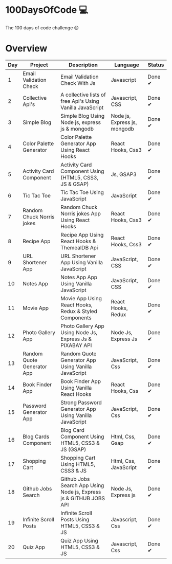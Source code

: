 # 100DaysOfCode 💻

The 100 days of code challenge 😍

# Overview

| Day | Project                    | Description                                                        | Language                     | Status |
| --- | -------------------------- | ------------------------------------------------------------------ | ---------------------------- | ------ |
| 1   | Email Validation Check     | Email Validation Check With Js                                     | Javascript                   | Done ✔ |
| 2   | Collective Api's           | A collective lists of free Api's Using Vanilla JavaScript          | Javascript, CSS              | Done ✔ |
| 3   | Simple Blog                | Simple Blog Using Node js, express js & mongodb                    | Node js, Express js, mongodb | Done ✔ |
| 4   | Color Palette Generator    | Color Palette Generator App Using React Hooks                      | React Hooks, Css3            | Done ✔ |
| 5   | Activity Card Component    | Activity Card Component Using (HTML5, CSS3, JS & GSAP)             | Js, GSAP3                    | Done ✔ |
| 6   | Tic Tac Toe                | Tic Tac Toe Using JavaScript                                       | JavaScript                   | Done ✔ |
| 7   | Random Chuck Norris jokes  | Random Chuck Norris jokes App Using React Hooks                    | React Hooks, Css3            | Done ✔ |
| 8   | Recipe App                 | Recipe App Using React Hooks & ThemealDB Api                       | React Hooks, Css3            | Done ✔ |
| 9   | URL Shortener App          | URL Shortener App Using Vanilla JavaScript                         | JavaScript, CSS              | Done ✔ |
| 10  | Notes App                  | Notes App App Using Vanilla JavaScript                             | JavaScript, CSS              | Done ✔ |
| 11  | Movie App                  | Movie App Using React Hooks, Redux & Styled Components             | React Hooks, Redux           | Done ✔ |
| 12  | Photo Gallery App          | Photo Gallery App Using Node Js, Express Js & PIXABAY API          | Node Js, Express Js          | Done ✔ |
| 13  | Random Quote Generator App | Random Quote Generator App Using Vanilla JavaScript                | JavaScript, Css              | Done ✔ |
| 14  | Book Finder App            | Book Finder App Using Vanilla React Hooks                          | React Hooks, Css             | Done ✔ |
| 15  | Password Generator App     | Strong Password Generator App Using Vanilla JavaScript             | JavaScript, Css              | Done ✔ |
| 16  | Blog Cards Component       | Blog Card Component Using HTML5, CSS3 & JS (GSAP)                  | Html, Css, Gsap              | Done ✔ |
| 17  | Shopping Cart              | Shopping Cart Using HTML5, CSS3 & JS                               | Html, Css, JavaScript        | Done ✔ |
| 18  | Github Jobs Search         | Github Jobs Search App Using Node js, Express js & GITHUB JOBS API | Node Js, Express js          | Done ✔ |
| 19  | Infinite Scroll Posts      | Infinite Scroll Posts Using HTML5, CSS3 & JS                       | Javascript, Css              | Done ✔ |
| 20  | Quiz App                   | Quiz App Using HTML5, CSS3 & JS                                    | Javascript, Css              | Done ✔ |
